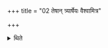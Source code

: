 +++
title = "02 तेषान् त्र्यार्षेयः वैश्वामित्र"

+++

<details><summary>थिते</summary>

तेषां त्र्यार्षेयः । वैश्वामित्र दैवरातौदलेति । उदलवद्देवरातवद्विश्वामित्रवदिति २
</details>
